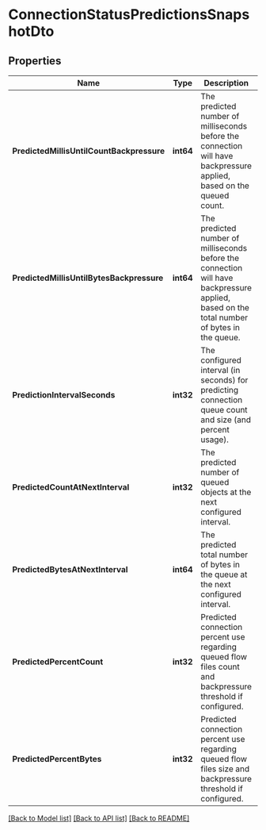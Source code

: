 # ConnectionStatusPredictionsSnapshotDto

## Properties
Name | Type | Description | Notes
------------ | ------------- | ------------- | -------------
**PredictedMillisUntilCountBackpressure** | **int64** | The predicted number of milliseconds before the connection will have backpressure applied, based on the queued count. | [optional] [default to null]
**PredictedMillisUntilBytesBackpressure** | **int64** | The predicted number of milliseconds before the connection will have backpressure applied, based on the total number of bytes in the queue. | [optional] [default to null]
**PredictionIntervalSeconds** | **int32** | The configured interval (in seconds) for predicting connection queue count and size (and percent usage). | [optional] [default to null]
**PredictedCountAtNextInterval** | **int32** | The predicted number of queued objects at the next configured interval. | [optional] [default to null]
**PredictedBytesAtNextInterval** | **int64** | The predicted total number of bytes in the queue at the next configured interval. | [optional] [default to null]
**PredictedPercentCount** | **int32** | Predicted connection percent use regarding queued flow files count and backpressure threshold if configured. | [optional] [default to null]
**PredictedPercentBytes** | **int32** | Predicted connection percent use regarding queued flow files size and backpressure threshold if configured. | [optional] [default to null]

[[Back to Model list]](../pkg/nifi/README.md#documentation-for-models) [[Back to API list]](../pkg/nifi/README.md#documentation-for-api-endpoints) [[Back to README]](../pkg/nifi/README.md)


